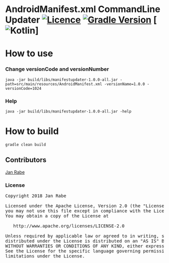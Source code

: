 # AndroidManifest.xml CommandLine Updater  [![Licence](https://img.shields.io/badge/licence-Apache%202-blue.svg)](https://raw.githubusercontent.com/kibotu/KalmanRx/master/LICENSE) [![Gradle Version](https://img.shields.io/badge/gradle-4.7-green.svg)](https://docs.gradle.org/current/release-notes) [![Kotlin](https://img.shields.io/badge/kotlin-1.2.41-green.svg)]

# How to use

### Change versionCode and versionNumber

    java -jar build/libs/manifestupdater-1.0.0-all.jar -path=src/main/resources/AndroidManifest.xml -versionName=1.0.0 -versionCode=1024

### Help

    java -jar build/libs/manifestupdater-1.0.0-all.jar -help

# How to build

    gradle clean build

## Contributors

[Jan Rabe](jan.rabe@kibotu.net)

### License
<pre>
Copyright 2018 Jan Rabe

Licensed under the Apache License, Version 2.0 (the "License");
you may not use this file except in compliance with the License.
You may obtain a copy of the License at

   http://www.apache.org/licenses/LICENSE-2.0

Unless required by applicable law or agreed to in writing, software
distributed under the License is distributed on an "AS IS" BASIS,
WITHOUT WARRANTIES OR CONDITIONS OF ANY KIND, either express or implied.
See the License for the specific language governing permissions and
limitations under the License.
</pre>